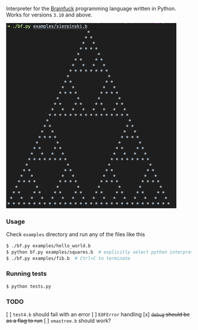 Interpreter for the [Brainfuck](https://esolangs.org/wiki/Brainfuck) programming language written in Python. Works for versions `3.10` and above.

![triangle](./sierpinski.png)

### Usage

Check `examples` directory and run any of the files like this

```bash
$ ./bf.py examples/hello_world.b
$ python bf.py examples/squares.b  # explicitly select python interpreter to run withs
$ ./bf.py examples/fib.b  # Ctrl+C to terminate
```

### Running tests

```bash
$ python tests.py
```

### TODO

[ ] `test4.b` should fail with an error
[ ] `EOFError` handling
[x] ~~`debug` should be as a flag to run~~
[ ] `xmastree.b` should work?
